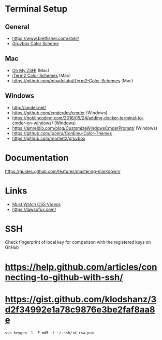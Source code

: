 # Terminal Setup

## General
* https://www.bretfisher.com/shell/
* [Gruvbox Color Scheme](https://github.com/morhetz/gruvbox)

## Mac
* [Oh My ZSH!](http://ohmyz.sh/) (Mac)
* [iTerm2 Color Schemes](https://github.com/mbadolato/iTerm2-Color-Schemes) (Mac)
* https://github.com/mbadolato/iTerm2-Color-Schemes (Mac)

## Windows
* http://cmder.net/
* https://github.com/cmderdev/cmder (Windows)
* https://goblincoding.com/2016/05/24/adding-docker-terminal-to-cmder-on-windows/ (Windows)
* https://amreldib.com/blog/CustomizeWindowsCmderPrompt/ (Windows)
* https://github.com/joonro/ConEmu-Color-Themes
* https://github.com/morhetz/gruvbox

# Documentation
https://guides.github.com/features/mastering-markdown/

# Links
* [Must Watch CSS Videos](https://github.com/AllThingsSmitty/must-watch-css/blob/master/README.md)
* https://lawsofux.com/

# SSH

Check fingerprint of local key for comparison with the registered keys on GitHub

# https://help.github.com/articles/connecting-to-github-with-ssh/
# https://gist.github.com/klodshanz/3d2f34992e1a78c9876e3be2faf8aa8e

```ssh-keygen -l -E md5 -f ~/.ssh/id_rsa.pub```
